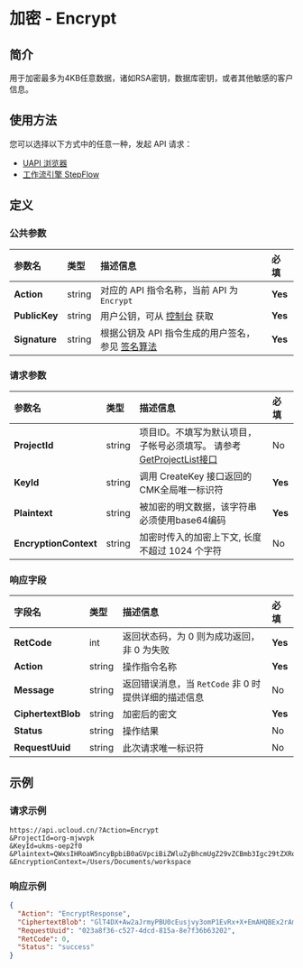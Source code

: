 # 加密 - Encrypt

## 简介

用于加密最多为4KB任意数据，诸如RSA密钥，数据库密钥，或者其他敏感的客户信息。






## 使用方法

您可以选择以下方式中的任意一种，发起 API 请求：
- [UAPI 浏览器](https://console.ucloud.cn/uapi/detail?id=Encrypt)
- [工作流引擎 StepFlow](https://console.ucloud.cn/stepflow/manage/)


## 定义

### 公共参数

| 参数名 | 类型 | 描述信息 | 必填 |
|:---|:---|:---|:---|
| **Action**     | string  | 对应的 API 指令名称，当前 API 为 `Encrypt`                        | **Yes** |
| **PublicKey**  | string  | 用户公钥，可从 [控制台](https://console.ucloud.cn/uapi/apikey) 获取                                             | **Yes** |
| **Signature**  | string  | 根据公钥及 API 指令生成的用户签名，参见 [签名算法](api/summary/signature.md)  | **Yes** |

### 请求参数

| 参数名 | 类型 | 描述信息 | 必填 |
|:---|:---|:---|:---|
| **ProjectId** | string | 项目ID。不填写为默认项目，子帐号必须填写。 请参考[GetProjectList接口](api/summary/get_project_list) |No|
| **KeyId** | string | 调用 CreateKey 接口返回的CMK全局唯一标识符 |**Yes**|
| **Plaintext** | string | 被加密的明文数据，该字符串必须使用base64编码 |**Yes**|
| **EncryptionContext** | string | 加密时传入的加密上下文, 长度不超过 1024 个字符 |No|

### 响应字段

| 字段名 | 类型 | 描述信息 | 必填 |
|:---|:---|:---|:---|
| **RetCode** | int | 返回状态码，为 0 则为成功返回，非 0 为失败 |**Yes**|
| **Action** | string | 操作指令名称 |**Yes**|
| **Message** | string | 返回错误消息，当 `RetCode` 非 0 时提供详细的描述信息 |No|
| **CiphertextBlob** | string | 加密后的密文 |**Yes**|
| **Status** | string | 操作结果 |No|
| **RequestUuid** | string | 此次请求唯一标识符 |No|




## 示例

### 请求示例
    
```
https://api.ucloud.cn/?Action=Encrypt
&ProjectId=org-mjwvpk
&KeyId=ukms-oep2f0
&Plaintext=QWxsIHRoaW5ncyBpbiB0aGVpciBiZWluZyBhcmUgZ29vZCBmb3Igc29tZXRoaW5nLgo=
&EncryptionContext=/Users/Documents/workspace
```

### 响应示例
    
```json
{
  "Action": "EncryptResponse",
  "CiphertextBlob": "GlT4DX+Aw2aJrmyPBU0cEusjvy3omP1EvRx+X+EmAHQBEx2rAmze7jCY9aaElqB062o7GsaILoDJOtBU.9cA5QefbfM7HCJDTd3FxQl6xLRMu0sT6dPQPppxsW4bh4m4Zx/aK/bm1KqSdNIw5I+OGPRI2zF6sWfiXOkA9dZNU.75WFYw5ZFIWr6p3kNd5YZA==",
  "RequestUuid": "023a8f36-c527-4dcd-815a-8e7f36b63202",
  "RetCode": 0,
  "Status": "success"
}
```





